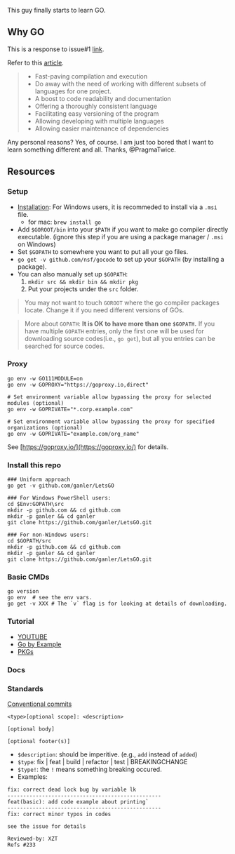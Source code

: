 This guy finally starts to learn GO.

## Why GO

This is a response to issue#1 [link](https://github.com/ganler/LetsGO/issues/1). 

Refer to this [article](https://productcoalition.com/reasons-why-golang-is-better-than-other-programming-languages-4714082bb1b1).

> * Fast-paving compilation and execution
> * Do away with the need of working with different subsets of languages for one project.
> * A boost to code readability and documentation
> * Offering a thoroughly consistent language
> * Facilitating easy versioning of the program
> * Allowing developing with multiple languages
> * Allowing easier maintenance of dependencies

Any personal reasons? Yes, of course. I am just too bored that I want to learn something different and all. Thanks, @PragmaTwice.

## Resources

### Setup

* [Installation](https://golang.org/doc/install): For Windows users, it is recommeded to install via a `.msi` file.
    * for mac: `brew install go`
* Add `$GOROOT/bin` into your `$PATH` if you want to make go compiler directly executable. (ignore this step if you are using a package manager / `.msi` on Windows)
* Set `$GOPATH` to somewhere you want to put all your go files.
* `go get -v github.com/nsf/gocode` to set up your `$GOPATH` (by installing a package).
* You can also manually set up `$GOPATH`:
    1. `mkdir src && mkdir bin && mkdir pkg`
    2. Put your projects under the `src` folder.

> You may not want to touch `GOROOT` where the go compiler packages locate. Change it if you need different versions of GOs.

> More about `GOPATH`: **It is OK to have more than one `$GOPATH`.**
> If you have multiple `GOPATH` entries, only the first one will be used for downloading source codes(i.e., `go get`), but all you entries can be searched for source codes. 

### Proxy

```shell
go env -w GO111MODULE=on
go env -w GOPROXY="https://goproxy.io,direct"

# Set environment variable allow bypassing the proxy for selected modules (optional)
go env -w GOPRIVATE="*.corp.example.com"

# Set environment variable allow bypassing the proxy for specified organizations (optional)
go env -w GOPRIVATE="example.com/org_name"
```

See [https://goproxy.io/](https://goproxy.io/) for details.

### Install this repo

```
### Uniform approach
go get -v github.com/ganler/LetsGO

### For Windows PowerShell users:
cd $Env:GOPATH\src
mkdir -p github.com && cd github.com
mkdir -p ganler && cd ganler
git clone https://github.com/ganler/LetsGO.git

### For non-Windows users:
cd $GOPATH/src
mkdir -p github.com && cd github.com
mkdir -p ganler && cd ganler
git clone https://github.com/ganler/LetsGO.git
```

### Basic CMDs

```shell
go version
go env  # see the env vars.
go get -v XXX # The `v` flag is for looking at details of downloading.
```

### Tutorial

* [YOUTUBE](https://www.youtube.com/watch?v=YS4e4q9oBaU)
* [Go by Example](https://gobyexample.com/)
* [PKGs](https://golang.org/pkg/)

### Docs


### Standards

[Conventional commits](https://www.conventionalcommits.org/en/v1.0.0/)
```
<type>[optional scope]: <description>

[optional body]

[optional footer(s)]
```
* `$description`: should be imperitive. (e.g., `add` instead of `added`)
* `$type`: fix | feat | build | refactor | test | BREAKINGCHANGE
* `$type!`: the `!` means something breaking occured.
* Examples:
```
fix: correct dead lock bug by variable lk
-------------------------------------------------
feat(basic): add code example about printing`
-------------------------------------------------
fix: correct minor typos in codes

see the issue for details

Reviewed-by: XZT
Refs #233
```
